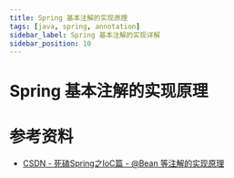 ```yaml
---
title: Spring 基本注解的实现原理
tags: [java, spring, annotation]
sidebar_label: Spring 基本注解的实现详解
sidebar_position: 10
---
```


# Spring 基本注解的实现原理



# 参考资料

* [CSDN - 死磕Spring之IoC篇 - @Bean 等注解的实现原理](https://www.cnblogs.com/lifullmoon/p/14461712.html)